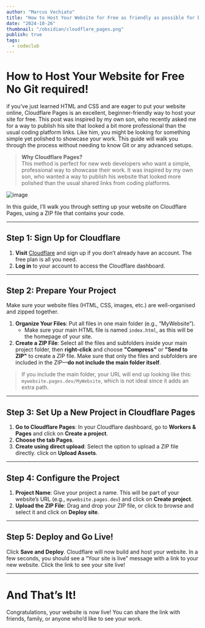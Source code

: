 ```yaml
---
author: "Marcus Vechiato"
title: "How to Host Your Website for Free as friendly as possible for beginners"
date: "2024-10-26"
thumbnail: "/obsidian/cloudflare_pages.png"
publish: true
tags:
  - codeclub
---
```

# **How to Host Your Website for Free No Git required!**

if you’ve just learned HTML and CSS and are eager to put your website online, Cloudflare Pages is an excellent, beginner-friendly way to host your site for free. This post was inspired by my own son, who recently asked me for a way to publish his site that looked a bit more professional than the usual coding platform links. Like him, you might be looking for something simple yet polished to showcase your work. This guide will walk you through the process without needing to know Git or any advanced setups.

> **Why Cloudflare Pages?**  
> This method is perfect for new web developers who want a simple, professional way to showcase their work. It was inspired by my own son, who wanted a way to publish his website that looked more polished than the usual shared links from coding platforms.

![image](/obsidian/cloudflare_pages.png)

In this guide, I’ll walk you through setting up your website on Cloudflare Pages, using a ZIP file that contains your code.

---

## **Step 1: Sign Up for Cloudflare**

1. **Visit** [Cloudflare](https://www.cloudflare.com/) and sign up if you don’t already have an account. The free plan is all you need.
2. **Log in** to your account to access the Cloudflare dashboard.

---

## **Step 2: Prepare Your Project**

Make sure your website files (HTML, CSS, images, etc.) are well-organised and zipped together.

1. **Organize Your Files**: Put all files in one main folder (e.g., “MyWebsite”).
    - Make sure your main HTML file is named `index.html`, as this will be the homepage of your site.
2. **Create a ZIP File**: Select all the files and subfolders inside your main project folder, then **right-click** and choose **"Compress"** or **"Send to ZIP"** to create a ZIP file. Make sure that only the files and subfolders are included in the ZIP—**do not include the main folder itself**.

> If you include the main folder, your URL will end up looking like this: `mywebsite.pages.dev/MyWebsite`, which is not ideal since it adds an extra path.

---

## **Step 3: Set Up a New Project in Cloudflare Pages**

1. **Go to Cloudflare Pages**: In your Cloudflare dashboard, go to **Workers & Pages** and click on **Create a project**.
2. **Choose the tab Pages**.
3. **Create using direct upload**: Select the option to upload a ZIP file directly. click on **Upload Assets**.

---

## **Step 4: Configure the Project**

1. **Project Name**: Give your project a name. This will be part of your website’s URL (e.g., `mywebsite.pages.dev`) and click on **Create project**.
2. **Upload the ZIP File**: Drag and drop your ZIP file, or click to browse and select it and click on **Deploy site**.

---

## **Step 5: Deploy and Go Live!**

Click **Save and Deploy**. Cloudflare will now build and host your website. In a few seconds, you should see a “Your site is live” message with a link to your new website. Click the link to see your site live!

---

# **And That’s It!**

Congratulations, your website is now live! You can share the link with friends, family, or anyone who’d like to see your work.